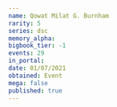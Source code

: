 ```yaml
---
name: Qowat Milat G. Burnham
rarity: 5
series: dsc
memory_alpha:
bigbook_tier: -1
events: 29
in_portal:
date: 01/07/2021
obtained: Event
mega: false
published: true
---
```



